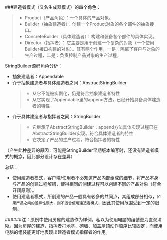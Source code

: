 ###建造者模式（又名生成器模式）的四个角色：
>- Product（产品角色）：一个具体的产品对象。
>- Builder（抽象建造者）：创建一个Product对象的各个部件的抽象接口。
>- ConcreteBuilder（具体建造者）：构建和装备各个部件的具体实现。
>- Director（指挥者）： 它主要是用于创建一个复杂的对象（一个使用Builder接口构建的对象）。其有两个作用，一是：隔离了客户与对象的生产过程，二是：负责控制产品对象的生产过程。

StringBuilder源码角色分析：
- 抽象建造者：Appendable 
- 介于抽象建造者与具体建造者之间：AbstractStringBuilder
  >- 从它不能被实例化，仍是符合抽象建造者特性
  >- 从它实现了Appendable里的append方法，已经开始具备具体建造者的特性
- 介于具体建造者与指挥者之间：StringBuilder
  >- 它继承了AbstractStringBuilder：append方法具体实现过程已在AbstractStringBuilder实现。符合具体建造者的特性
  >- 它决定了产品的生产过程，符合指挥者的特性
  
（产生此种差异的原因：可能是StringBuilder早期版本编写时，还没有建造者模式的概念，因此部分设计存在差异）

总结：
- 使用建造者模式，客户端/使用者不必知道产品内部组成的细节，将产品本身与产品的创建过程解耦，使得相同的创建过程可以创建不同的产品对象（符合开闭原则）。
- 使用建造者模式，所创建的产品一般具有较多的共同点，其组成部分相似，`如果产品之间的差异性很大，则不适合使用建造者模式`，因此其使用范围受到一定的限制。

######注：原例中使用房屋的建造作为样例，私以为使用电脑的组装更为直观清晰。因为房屋的建造，指挥者打地基、砌墙、加盖屋顶动作顺序比较固定，而使用电脑的组装能更好地表现出建造者模式指挥者的作用。
